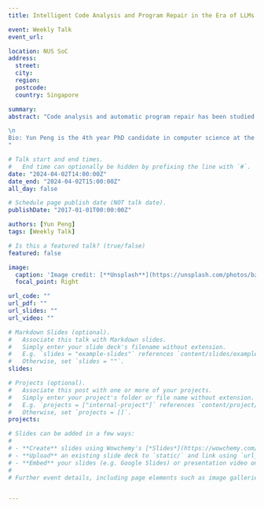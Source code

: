 ```yaml
---
title: Intelligent Code Analysis and Program Repair in the Era of LLMs

event: Weekly Talk
event_url: 

location: NUS SoC
address:
  street: 
  city: 
  region: 
  postcode:
  country: Singapore

summary: 
abstract: "Code analysis and automatic program repair has been studied for a long time since high-level programming languages such as C language were invented in the 1970s. Traditional rule-based code analysis techniques and template-based automatic program repair methods have made a success on software development. Despite the widespread usage, there are also some intrinsic disadvantages such as false positives and low coverage identified in these techniques and hinder the further progress of modern software development. With the emergence of deep learning techniques in the natural language processing field, especially the great success of large language models, intelligent code analysis techniques are proposed and demonstrated to be more effective. In this talk, we take the most popular programming language Python as an example, to introduce our exploration of intelligent code analysis on two tasks: type inference and program repair for type errors. 

\n
Bio: Yun Peng is the 4th year PhD candidate in computer science at the Chinese University of Hong Kong (CUHK). He is advised by Prof. Michael R. Lyu. He received his bachelor’s degree at the School of the Gifted Young in the University of Science and Technology of China (USTC). His research interests are in the scope of software engineering. More specifically, he is interested in intelligent code analysis, such as type inference and API recommendation. He is also interested in software reliability and software ecosystem. He published multiple papers on top software engineering conferences such as ICSE, ESEC/FSE, ASE and top software engineering journals such as IEEE TSE. He received the ACM SIGSOFT Distinguished Paper Award at ASE’23, Distinguished Paper Award at the Industry Challenge Track of ASE’23, and the ACM SIGSOFT Distinguished Paper Award Nomination at ICSE’22. He also serves as reviewers for top software engineering journals such as IEEE TSE and ACM TOSEM.
"

# Talk start and end times.
#   End time can optionally be hidden by prefixing the line with `#`.
date: "2024-04-02T14:00:00Z"
date_end: "2024-04-02T15:00:00Z"
all_day: false

# Schedule page publish date (NOT talk date).
publishDate: "2017-01-01T00:00:00Z"

authors: [Yun Peng]
tags: [Weekly Talk]

# Is this a featured talk? (true/false)
featured: false

image:
  caption: 'Image credit: [**Unsplash**](https://unsplash.com/photos/bzdhc5b3Bxs)'
  focal_point: Right

url_code: ""
url_pdf: ""
url_slides: ""
url_video: ""

# Markdown Slides (optional).
#   Associate this talk with Markdown slides.
#   Simply enter your slide deck's filename without extension.
#   E.g. `slides = "example-slides"` references `content/slides/example-slides.md`.
#   Otherwise, set `slides = ""`.
slides:

# Projects (optional).
#   Associate this post with one or more of your projects.
#   Simply enter your project's folder or file name without extension.
#   E.g. `projects = ["internal-project"]` references `content/project/deep-learning/index.md`.
#   Otherwise, set `projects = []`.
projects:

# Slides can be added in a few ways:
# 
# - **Create** slides using Wowchemy's [*Slides*](https://wowchemy.com/docs/managing-content/#create-slides) feature and link using `slides` parameter in the front matter of the talk file
# - **Upload** an existing slide deck to `static/` and link using `url_slides` parameter in the front matter of the talk file
# - **Embed** your slides (e.g. Google Slides) or presentation video on this page using [shortcodes](https://wowchemy.com/docs/writing-markdown-latex/).
# 
# Further event details, including page elements such as image galleries, can be added to the body of this page.


---
```

